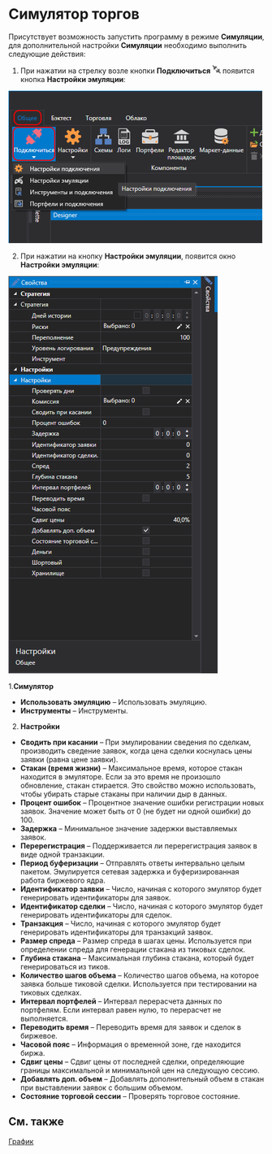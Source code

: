 # Симулятор торгов

Присутствует возможность запустить программу в режиме **Симуляции**, для дополнительной настройки **Симуляции** необходимо выполнить следующие действия:

1. При нажатии на стрелку возле кнопки **Подключиться** ![Designer The quick access toolbar 00](../../../images/designer_quick_access_toolbar_00.png) появится кнопка **Настройки эмуляции**:

![Designer The connection settings 00](../../../images/designer_connection_settings_00.png)

2. При нажатии на кнопку **Настройки эмуляции**, появится окно **Настройки эмуляции**:

![Designer Properties emulation 00](../../../images/designer_properties_emulation_00.png)

1.**Симулятор**

- **Использовать эмуляцию** – Использовать эмуляцию.
- **Инструменты** – Инструменты.

2. **Настройки**

- **Сводить при касании** – При эмулировании сведения по сделкам, производить сведение заявок, когда цена сделки коснулась цены заявки (равна цене заявки).
- **Стакан (время жизни)** – Максимальное время, которое стакан находится в эмуляторе. Если за это время не произошло обновление, стакан стирается. Это свойство можно использовать, чтобы убирать старые стаканы при наличии дыр в данных.
- **Процент ошибок** – Процентное значение ошибки регистрации новых заявок. Значение может быть от 0 (не будет ни одной ошибки) до 100.
- **Задержка** – Минимальное значение задержки выставляемых заявок.
- **Перерегистрация** – Поддерживается ли перерегистрация заявок в виде одной транзакции.
- **Период буферизации** – Отправлять ответы интервально целым пакетом. Эмулируется сетевая задержка и буферизированная работа биржевого ядра.
- **Идентификатор заявки** – Число, начиная с которого эмулятор будет генерировать идентификаторы для заявок.
- **Идентификатор сделки** – Число, начиная с которого эмулятор будет генерировать идентификаторы для сделок.
- **Транзакция** – Число, начиная с которого эмулятор будет генерировать идентификаторы для транзакций заявок.
- **Размер спреда** – Размер спреда в шагах цены. Используется при определении спреда для генерации стакана из тиковых сделок.
- **Глубина стакана** – Максимальная глубина стакана, который будет генерироваться из тиков.
- **Количество шагов объема** – Количество шагов объема, на которое заявка больше тиковой сделки. Используется при тестировании на тиковых сделках.
- **Интервал портфелей** – Интервал перерасчета данных по портфелям. Если интервал равен нулю, то перерасчет не выполняется.
- **Переводить время** – Переводить время для заявок и сделок в биржевое. 
- **Часовой пояс** – Информация о временной зоне, где находится биржа.
- **Сдвиг цены** – Сдвиг цены от последней сделки, определяющие границы максимальной и минимальной цен на следующую сессию.
- **Добавлять доп. объем** – Добавлять дополнительный объем в стакан при выставлении заявок с большим объемом.
- **Состояние торговой сессии** – Проверять торговое состояние.

## См. также

[График](../user_interface/components/chart.md)
